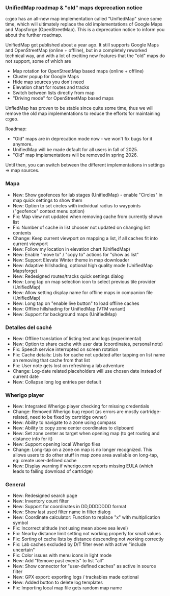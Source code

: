 ### UnifiedMap roadmap & "old" maps deprecation notice
c:geo has an all-new map implementation called "UnifiedMap" since some time, which will ultimately replace the old implementations of Google Maps and Mapsforge (OpenStreetMap). This is a deprecation notice to inform you about the further roadmap.

UnifiedMap got published about a year ago. It still supports Google Maps and OpenStreetMap (online + offline), but in a completely reworked technical way, and with a lot of exciting new features that the "old" maps do not support, some of which are
- Map rotation for OpenStreetMap based maps (online + offline)
- Cluster popup for Google Maps
- Hide map sources you don't need
- Elevation chart for routes and tracks
- Switch between lists directly from map
- "Driving mode" for OpenStreetMap based maps

UnfiedMap has proven to be stable since quite some time, thus we will remove the old map implementations to reduce the efforts for maintaining c:geo.

Roadmap:
- "Old" maps are in deprecation mode now - we won't fix bugs for it anymore.
- UnifiedMap will be made default for all users in fall of 2025.
- "Old" map implementations will be removed in spring 2026.

Until then, you can switch between the different implementations in settings => map sources.

### Mapa
- New: Show geofences for lab stages (UnifiedMap) - enable "Circles" in map quick settings to show them
- New: Option to set circles with individual radius to waypoints ("geofence" context menu option)
- Fix: Map view not updated when removing cache from currently shown list
- Fix: Number of cache in list chooser not updated on changing list contents
- Change: Keep current viewport on mapping a list, if all caches fit into current viewport
- New: Follow my location in elevation chart (UnifiedMap)
- New: Enable "move to" / "copy to" actions for "show as list"
- New: Support Elevate Winter theme in map downloader
- New: Adaptive hillshading, optional high quality mode (UnifiedMap Mapsforge)
- New: Redesigned routes/tracks quick settings dialog
- New: Long tap on map selection icon to select previous tile provider (UnifiedMap)
- New: Allow setting display name for offline maps in companion file (UnifiedMap)
- New: Long tap on "enable live button" to load offline caches
- New: Offline hillshading for UnifiedMap (VTM variant)
- New: Support for background maps (UnifiedMap)

### Detalles del caché
- New: Offline translation of listing text and logs (experimental)
- New: Option to share cache with user data (coordinates, personal note)
- Fix: Speech service interrupted on screen rotation
- Fix: Cache details: Lists for cache not updated after tapping on list name an removing that cache from that list
- Fix: User note gets lost on refreshing a lab adventure
- Change: Log-date related placeholders will use chosen date instead of current date
- New: Collapse long log entries per default

### Wherigo player
- New: Integrated Wherigo player checking for missing credentials
- Change: Removed Wherigo bug report (as errors are mostly cartridge-related, need to be fixed by cartridge owner)
- New: Ability to navigate to a zone using compass
- New: Ability to copy zone center coordinates to clipboard
- New: Set zone center as target when opening map (to get routing and distance info for it)
- New: Support opening local Wherigo files
- Change: Long-tap on a zone on map is no longer recognized. This allows users to do other stuff in map zone area available on long-tap, eg: create user-defined cache
- New: Display warning if wherigo.com reports missing EULA (which leads to failing download of cartridge)

### General
- New: Redesigned search page
- New: Inventory count filter
- New: Support for coordinates in DD,DDDDDDD format
- New: Show last used filter name in filter dialog
- New: Coordinate calculator: Function to replace "x" with multiplication symbol
- Fix: Incorrect altitude (not using mean above sea level)
- Fix: Nearby distance limit setting not working properly for small values
- Fix: Sorting of cache lists by distance descending not working correctly
- Fix: Lab caches excluded by D/T filter even with active "include uncertain"
- Fix: Color issues with menu icons in light mode
- New: Add "Remove past events" to list "all"
- New: Show connector for "user-defined caches" as active in source filter
- New: GPX export: exporting logs / trackables made optional
- New: Added button to delete log templates
- Fix: Importing local map file gets random map name
